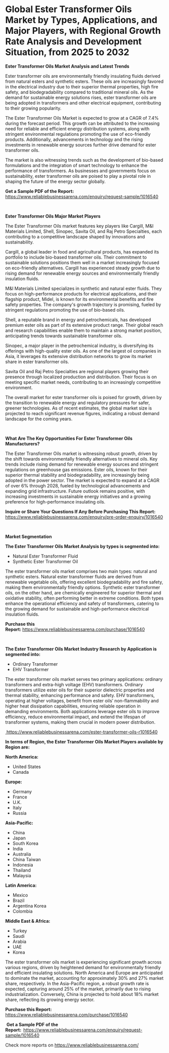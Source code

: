 <p><h1>Global Ester Transformer Oils Market by Types, Applications, and Major Players, with Regional Growth Rate Analysis and Development Situation, from 2025 to 2032</h1></p><p><strong>Ester Transformer Oils Market Analysis and Latest Trends</strong></p>
<p><p>Ester transformer oils are environmentally friendly insulating fluids derived from natural esters and synthetic esters. These oils are increasingly favored in the electrical industry due to their superior thermal properties, high fire safety, and biodegradability compared to traditional mineral oils. As the demand for sustainable energy solutions rises, ester transformer oils are being adopted in transformers and other electrical equipment, contributing to their growing popularity.</p><p>The Ester Transformer Oils Market is expected to grow at a CAGR of 7.4% during the forecast period. This growth can be attributed to the increasing need for reliable and efficient energy distribution systems, along with stringent environmental regulations promoting the use of eco-friendly products. Additionally, advancements in technology and the rising investments in renewable energy sources further drive demand for ester transformer oils. </p><p>The market is also witnessing trends such as the development of bio-based formulations and the integration of smart technology to enhance the performance of transformers. As businesses and governments focus on sustainability, ester transformer oils are poised to play a pivotal role in shaping the future of the energy sector globally.</p></p>
<p><strong>Get a Sample PDF of the Report:&nbsp;</strong> <a href="https://www.reliablebusinessarena.com/enquiry/request-sample/1016540?utm_campaign=2248&utm_medium=2&utm_source=Github&utm_content=ia&utm_term=21032025&utm_id=ester-transformer-oils">https://www.reliablebusinessarena.com/enquiry/request-sample/1016540</a></p>
<p>&nbsp;</p>
<p><strong>Ester Transformer Oils Major Market Players</strong></p>
<p><p>The Ester Transformer Oils market features key players like Cargill, M&I Materials Limited, Shell, Sinopec, Savita Oil, and Raj Petro Specialties, each contributing to a competitive landscape shaped by innovations and sustainability.</p><p>Cargill, a global leader in food and agricultural products, has expanded its portfolio to include bio-based transformer oils. Their commitment to sustainable solutions positions them well in a market increasingly focused on eco-friendly alternatives. Cargill has experienced steady growth due to rising demand for renewable energy sources and environmentally friendly insulation fluids.</p><p>M&I Materials Limited specializes in synthetic and natural ester fluids. They focus on high-performance products for electrical applications, and their flagship product, Midel, is known for its environmental benefits and fire safety properties. The company's growth trajectory is promising, fueled by stringent regulations promoting the use of bio-based oils.</p><p>Shell, a reputable brand in energy and petrochemicals, has developed premium ester oils as part of its extensive product range. Their global reach and research capabilities enable them to maintain a strong market position, anticipating trends towards sustainable transformer oils.</p><p>Sinopec, a major player in the petrochemical industry, is diversifying its offerings with high-quality ester oils. As one of the largest oil companies in Asia, it leverages its extensive distribution networks to grow its market share in ester transformer oils.</p><p>Savita Oil and Raj Petro Specialties are regional players growing their presence through localized production and distribution. Their focus is on meeting specific market needs, contributing to an increasingly competitive environment.</p><p>The overall market for ester transformer oils is poised for growth, driven by the transition to renewable energy and regulatory pressures for safer, greener technologies. As of recent estimates, the global market size is projected to reach significant revenue figures, indicating a robust demand landscape for the coming years.</p></p>
<p>&nbsp;</p>
<p><strong>What Are The Key Opportunities For Ester Transformer Oils Manufacturers?</strong></p>
<p><p>The Ester Transformer Oils market is witnessing robust growth, driven by the shift towards environmentally friendly alternatives to mineral oils. Key trends include rising demand for renewable energy sources and stringent regulations on greenhouse gas emissions. Ester oils, known for their superior thermal stability and biodegradability, are increasingly being adopted in the power sector. The market is expected to expand at a CAGR of over 6% through 2028, fueled by technological advancements and expanding grid infrastructure. Future outlook remains positive, with increasing investments in sustainable energy initiatives and a growing preference for high-performance insulating oils.</p></p>
<p><strong>Inquire or Share Your Questions If Any Before Purchasing This Report:</strong> <a href="https://www.reliablebusinessarena.com/enquiry/pre-order-enquiry/1016540?utm_campaign=2248&utm_medium=2&utm_source=Github&utm_content=ia&utm_term=21032025&utm_id=ester-transformer-oils">https://www.reliablebusinessarena.com/enquiry/pre-order-enquiry/1016540</a></p>
<p>&nbsp;</p>
<p><strong>Market Segmentation</strong></p>
<p><strong>The Ester Transformer Oils Market Analysis by types is segmented into:</strong></p>
<p><ul><li>Natural Ester Transformer Fluid</li><li>Synthetic Ester Transformer Oil</li></ul></p>
<p><p>The ester transformer oils market comprises two main types: natural and synthetic esters. Natural ester transformer fluids are derived from renewable vegetable oils, offering excellent biodegradability and fire safety, making them environmentally friendly options. Synthetic ester transformer oils, on the other hand, are chemically engineered for superior thermal and oxidative stability, often performing better in extreme conditions. Both types enhance the operational efficiency and safety of transformers, catering to the growing demand for sustainable and high-performance electrical insulation fluids.</p></p>
<p><strong>Purchase this Report:&nbsp;</strong><a href="https://www.reliablebusinessarena.com/purchase/1016540?utm_campaign=2248&utm_medium=2&utm_source=Github&utm_content=ia&utm_term=21032025&utm_id=ester-transformer-oils">https://www.reliablebusinessarena.com/purchase/1016540</a></p>
<p>&nbsp;</p>
<p><strong>The Ester Transformer Oils Market Industry Research by Application is segmented into:</strong></p>
<p><ul><li>Ordinary Transformer</li><li>EHV Transformer</li></ul></p>
<p><p>The ester transformer oils market serves two primary applications: ordinary transformers and extra-high voltage (EHV) transformers. Ordinary transformers utilize ester oils for their superior dielectric properties and thermal stability, enhancing performance and safety. EHV transformers, operating at higher voltages, benefit from ester oils’ non-flammability and higher heat dissipation capabilities, ensuring reliable operation in demanding environments. Both applications leverage ester oils to improve efficiency, reduce environmental impact, and extend the lifespan of transformer systems, making them crucial in modern power distribution.</p></p>
<p><a href="https://www.reliablebusinessarena.com/ester-transformer-oils-r1016540?utm_campaign=2248&utm_medium=2&utm_source=Github&utm_content=ia&utm_term=21032025&utm_id=ester-transformer-oils">&nbsp;https://www.reliablebusinessarena.com/ester-transformer-oils-r1016540</a></p>
<p><strong>In terms of Region, the Ester Transformer Oils Market Players available by Region are:</strong></p>
<p>
    <p> <strong> North America: </strong>
        <ul>
            <li>United States</li>
            <li>Canada</li>
        </ul>
        </p> 
    <p> <strong> Europe: </strong>
        <ul>
            <li>Germany</li>
            <li>France</li>
            <li>U.K.</li>
            <li>Italy</li>
            <li>Russia</li>
        </ul>
        </p> 
    <p> <strong> Asia-Pacific: </strong>
        <ul>
            <li>China</li>
            <li>Japan</li>
            <li>South Korea</li>
            <li>India</li>
            <li>Australia</li>
            <li>China Taiwan</li>
            <li>Indonesia</li>
            <li>Thailand</li>
            <li>Malaysia</li>
        </ul>
        </p> 
    <p> <strong> Latin America: </strong>
        <ul>
            <li>Mexico</li>
            <li>Brazil</li>
            <li>Argentina Korea</li>
            <li>Colombia</li>
        </ul>
        </p> 
    <p> <strong> Middle East & Africa: </strong>
        <ul>
            <li>Turkey</li>
            <li>Saudi</li>
            <li>Arabia</li>
            <li>UAE</li>
            <li>Korea</li>
        </ul>
    </p>
    </p>
<p><p>The ester transformer oils market is experiencing significant growth across various regions, driven by heightened demand for environmentally friendly and efficient insulating solutions. North America and Europe are anticipated to dominate the market, accounting for approximately 30% and 27% market share, respectively. In the Asia-Pacific region, a robust growth rate is expected, capturing around 25% of the market, primarily due to rising industrialization. Conversely, China is projected to hold about 18% market share, reflecting its growing energy sector.</p></p>
<p><strong>Purchase this Report: </strong><a href="https://www.reliablebusinessarena.com/purchase/1016540?utm_campaign=2248&utm_medium=2&utm_source=Github&utm_content=ia&utm_term=21032025&utm_id=ester-transformer-oils">https://www.reliablebusinessarena.com/purchase/1016540</a></p>
<p>&nbsp;<strong>Get a Sample PDF of the Report:&nbsp;&nbsp;</strong><a href="https://www.reliablebusinessarena.com/enquiry/request-sample/1016540?utm_campaign=2248&utm_medium=2&utm_source=Github&utm_content=ia&utm_term=21032025&utm_id=ester-transformer-oils">https://www.reliablebusinessarena.com/enquiry/request-sample/1016540</a></p>
<p><strong></strong></p>
<p>Check more reports on <a href="https://www.reliablebusinessarena.com/?utm_campaign=2248&utm_medium=2&utm_source=Github&utm_content=ia&utm_term=21032025&utm_id=ester-transformer-oils">https://www.reliablebusinessarena.com/</a></p>